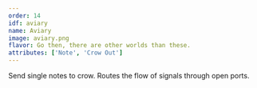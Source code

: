 ```yaml
---
order: 14
idf: aviary
name: Aviary
image: aviary.png
flavor: Go then, there are other worlds than these.
attributes: ['Note', 'Crow Out']
---
```

Send single notes to crow. Routes the flow of signals through open ports.
